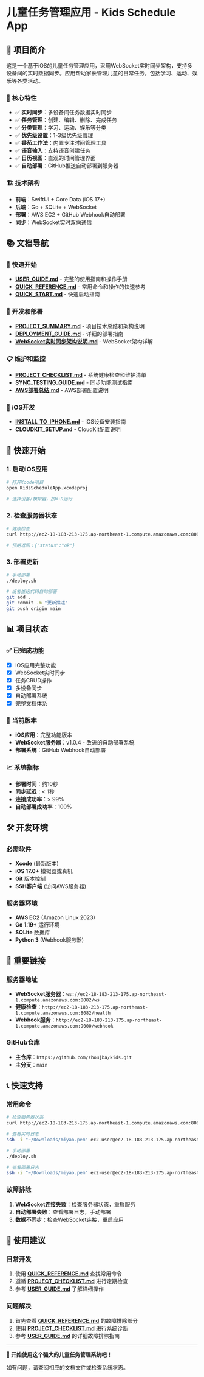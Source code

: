 # 儿童任务管理应用 - Kids Schedule App

## 📱 项目简介

这是一个基于iOS的儿童任务管理应用，采用WebSocket实时同步架构，支持多设备间的实时数据同步。应用帮助家长管理儿童的日常任务，包括学习、运动、娱乐等各类活动。

### 🎯 核心特性
- ✅ **实时同步**：多设备间任务数据实时同步
- ✅ **任务管理**：创建、编辑、删除、完成任务
- ✅ **分类管理**：学习、运动、娱乐等分类
- ✅ **优先级设置**：1-3级优先级管理
- ✅ **番茄工作法**：内置专注时间管理工具
- ✅ **语音输入**：支持语音创建任务
- ✅ **日历视图**：直观的时间管理界面
- ✅ **自动部署**：GitHub推送自动部署到服务器

### 🏗️ 技术架构
- **前端**：SwiftUI + Core Data (iOS 17+)
- **后端**：Go + SQLite + WebSocket
- **部署**：AWS EC2 + GitHub Webhook自动部署
- **同步**：WebSocket实时双向通信

## 📚 文档导航

### 🚀 快速开始
- **[USER_GUIDE.md](USER_GUIDE.md)** - 完整的使用指南和操作手册
- **[QUICK_REFERENCE.md](QUICK_REFERENCE.md)** - 常用命令和操作的快速参考
- **[QUICK_START.md](QUICK_START.md)** - 快速启动指南

### 🔧 开发和部署
- **[PROJECT_SUMMARY.md](PROJECT_SUMMARY.md)** - 项目技术总结和架构说明
- **[DEPLOYMENT_GUIDE.md](DEPLOYMENT_GUIDE.md)** - 详细的部署指南
- **[WebSocket实时同步架构说明.md](WebSocket实时同步架构说明.md)** - WebSocket架构详解

### 📋 维护和监控
- **[PROJECT_CHECKLIST.md](PROJECT_CHECKLIST.md)** - 系统健康检查和维护清单
- **[SYNC_TESTING_GUIDE.md](SYNC_TESTING_GUIDE.md)** - 同步功能测试指南
- **[AWS部署总结.md](AWS部署总结.md)** - AWS部署配置说明

### 📱 iOS开发
- **[INSTALL_TO_IPHONE.md](INSTALL_TO_IPHONE.md)** - iOS设备安装指南
- **[CLOUDKIT_SETUP.md](CLOUDKIT_SETUP.md)** - CloudKit配置说明

## 🚀 快速开始

### 1. 启动iOS应用
```bash
# 打开Xcode项目
open KidsScheduleApp.xcodeproj

# 选择设备/模拟器，按⌘+R运行
```

### 2. 检查服务器状态
```bash
# 健康检查
curl http://ec2-18-183-213-175.ap-northeast-1.compute.amazonaws.com:8082/health

# 预期返回：{"status":"ok"}
```

### 3. 部署更新
```bash
# 手动部署
./deploy.sh

# 或者推送代码自动部署
git add .
git commit -m "更新描述"
git push origin main
```

## 📊 项目状态

### ✅ 已完成功能
- [x] iOS应用完整功能
- [x] WebSocket实时同步
- [x] 任务CRUD操作
- [x] 多设备同步
- [x] 自动部署系统
- [x] 完整文档体系

### 🔄 当前版本
- **iOS应用**：完整功能版本
- **WebSocket服务器**：v1.0.4 - 改进的自动部署系统
- **部署系统**：GitHub Webhook自动部署

### 📈 系统指标
- **部署时间**：约10秒
- **同步延迟**：< 1秒
- **连接成功率**：> 99%
- **自动部署成功率**：100%

## 🛠️ 开发环境

### 必需软件
- **Xcode** (最新版本)
- **iOS 17.0+** 模拟器或真机
- **Git** 版本控制
- **SSH客户端** (访问AWS服务器)

### 服务器环境
- **AWS EC2** (Amazon Linux 2023)
- **Go 1.19+** 运行环境
- **SQLite** 数据库
- **Python 3** (Webhook服务器)

## 🔗 重要链接

### 服务器地址
- **WebSocket服务器**：`ws://ec2-18-183-213-175.ap-northeast-1.compute.amazonaws.com:8082/ws`
- **健康检查**：`http://ec2-18-183-213-175.ap-northeast-1.compute.amazonaws.com:8082/health`
- **Webhook服务**：`http://ec2-18-183-213-175.ap-northeast-1.compute.amazonaws.com:9000/webhook`

### GitHub仓库
- **主仓库**：`https://github.com/zhoujba/kids.git`
- **主分支**：`main`

## 📞 快速支持

### 常用命令
```bash
# 检查服务器状态
curl http://ec2-18-183-213-175.ap-northeast-1.compute.amazonaws.com:8082/health

# 查看实时日志
ssh -i "~/Downloads/miyao.pem" ec2-user@ec2-18-183-213-175.ap-northeast-1.compute.amazonaws.com 'tail -f /home/ec2-user/websocket-server-new/websocket.log'

# 手动部署
./deploy.sh

# 查看部署日志
ssh -i "~/Downloads/miyao.pem" ec2-user@ec2-18-183-213-175.ap-northeast-1.compute.amazonaws.com 'tail -f /home/ec2-user/webhook/deploy.log'
```

### 故障排除
1. **WebSocket连接失败**：检查服务器状态，重启服务
2. **自动部署失败**：查看部署日志，手动部署
3. **数据不同步**：检查WebSocket连接，重启应用

## 🎯 使用建议

### 日常开发
1. 使用 **[QUICK_REFERENCE.md](QUICK_REFERENCE.md)** 查找常用命令
2. 遵循 **[PROJECT_CHECKLIST.md](PROJECT_CHECKLIST.md)** 进行定期检查
3. 参考 **[USER_GUIDE.md](USER_GUIDE.md)** 了解详细操作

### 问题解决
1. 首先查看 **[QUICK_REFERENCE.md](QUICK_REFERENCE.md)** 的故障排除部分
2. 使用 **[PROJECT_CHECKLIST.md](PROJECT_CHECKLIST.md)** 进行系统诊断
3. 参考 **[USER_GUIDE.md](USER_GUIDE.md)** 的详细故障排除指南

---

**🎉 开始使用这个强大的儿童任务管理系统吧！**

如有问题，请查阅相应的文档文件或检查系统状态。
